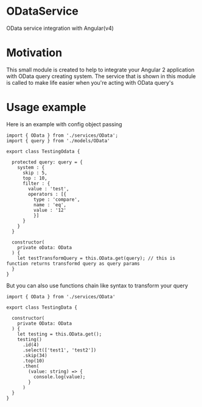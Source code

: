 # ODataService
OData service integration with Angular(v4)

# Motivation

This small module is created to help to integrate your Angular 2 application 
with OData query creating system. The service that is shown in this module is called
to make life easier when you're acting with OData query's

# Usage example

Here is an example with config object passing 

```
import { OData } from './services/OData';
import { query } from './models/OData'

export class TestingOdata {
  
  protected query: query = {
    system : {
      skip : 5,
      top : 10,
      filter : {
        value : 'test',
        operators : [{
          type : 'compare',
          name : 'eq',
          value : '12'
          }]
      }
    }
  }

  constructor(
    private oData: OData
  ) {
    let testTransformQuery = this.OData.get(query); // this is function returns transformd query as query params
  }
}
```

But you can also use functions chain like syntax to transform your query

```
import { OData } from './services/OData'

export class TestingData {
  
  constructor(
    private OData: OData
  ) {
    let testing = this.OData.get();
    testing()
      .id(4)
      .select(['test1', 'test2'])
      .skip(34)
      .top(10)
      .then(
        (value: string) => {
          console.log(value);
        }
      )
  }
}

```
